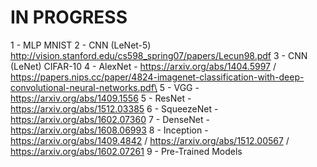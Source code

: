 # IN PROGRESS

1 - MLP MNIST
2 - CNN (LeNet-5) http://vision.stanford.edu/cs598_spring07/papers/Lecun98.pdf
3 - CNN (LeNet) CIFAR-10
4 - AlexNet - https://arxiv.org/abs/1404.5997 / https://papers.nips.cc/paper/4824-imagenet-classification-with-deep-convolutional-neural-networks.pdf\
5 - VGG - https://arxiv.org/abs/1409.1556
5 - ResNet - https://arxiv.org/abs/1512.03385
6 - SqueezeNet - https://arxiv.org/abs/1602.07360
7 - DenseNet - https://arxiv.org/abs/1608.06993
8 - Inception - https://arxiv.org/abs/1409.4842 / https://arxiv.org/abs/1512.00567 / https://arxiv.org/abs/1602.07261
9 - Pre-Trained Models
